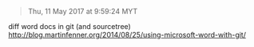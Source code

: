 > Thu, 11 May 2017 at 9:59:24 MYT

diff word docs in git (and sourcetree) http://blog.martinfenner.org/2014/08/25/using-microsoft-word-with-git/

